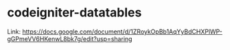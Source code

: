 # codeigniter-datatables

Link: https://docs.google.com/document/d/1ZRoykOpBb1AqYyBdCHXPlWP-gGPmeVV6HKenwL8bk7g/edit?usp=sharing
